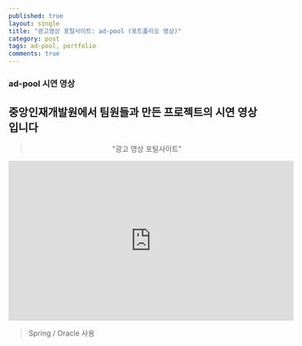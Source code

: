 ```yaml
---
published: true
layout: single
title: "광고영상 포털사이트: ad-pool (포트폴리오 영상)"
category: post
tags: ad-pool, portfolio
comments: true
---
```


### ad-pool 시연 영상
중앙인재개발원에서 팀원들과 만든 프로젝트의 시연 영상입니다
---
> <center>"광고 영상 포털사이트"</center>

<iframe width="560" height="315" src="https://www.youtube.com/embed/B6cxAF3CmhQ" frameborder="0" allow="autoplay; encrypted-media" allowfullscreen></iframe>

> Spring / Oracle 사용